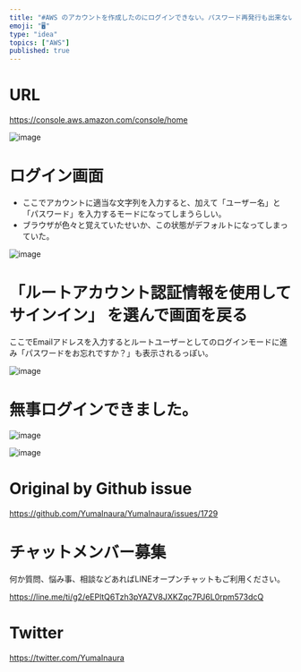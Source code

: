 ```yaml
---
title: "#AWS のアカウントを作成したのにログインできない。パスワード再発行も出来ない場合。"
emoji: "🖥"
type: "idea"
topics: ["AWS"]
published: true
---
```


# URL

https://console.aws.amazon.com/console/home

![image](https://user-images.githubusercontent.com/13635059/57420696-ab127680-7243-11e9-81ce-4ca394905173.png)

# ログイン画面

- ここでアカウントに適当な文字列を入力すると、加えて「ユーザー名」と「パスワード」を入力するモードになってしまうらしい。
- ブラウザが色々と覚えていたせいか、この状態がデフォルトになってしまっていた。

![image](https://user-images.githubusercontent.com/13635059/57420586-2a537a80-7243-11e9-9bcc-b1b3bf39b9c6.png)



# 「ルートアカウント認証情報を使用してサインイン」 を選んで画面を戻る

ここでEmailアドレスを入力するとルートユーザーとしてのログインモードに進み「パスワードをお忘れですか？」も表示されるっぽい。

![image](https://user-images.githubusercontent.com/13635059/57420614-46efb280-7243-11e9-90fd-b9c9b97b438f.png)

# 無事ログインできました。

![image](https://user-images.githubusercontent.com/13635059/57420713-c1b8cd80-7243-11e9-84f1-971f90dc5e9a.png)

![image](https://user-images.githubusercontent.com/13635059/57420714-c2e9fa80-7243-11e9-949b-b9a225577260.png)


# Original by Github issue

https://github.com/YumaInaura/YumaInaura/issues/1729








<!-- Update From Qiita API -->

# チャットメンバー募集


何か質問、悩み事、相談などあればLINEオープンチャットもご利用ください。

https://line.me/ti/g2/eEPltQ6Tzh3pYAZV8JXKZqc7PJ6L0rpm573dcQ





# Twitter


https://twitter.com/YumaInaura


<!-- Update From Qiita API -->


